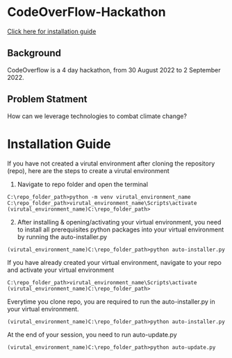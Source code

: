 # CodeOverFlow-Hackathon
[Click here for installation guide](#installation-guide)
## Background
CodeOverflow is a 4 day hackathon, from 30 August 2022 to 2 September 2022.
## Problem Statment
How can we leverage technologies to combat climate change?

# Installation Guide
If you have not created a virutal environment after cloning the repository (repo), here are the steps to create a virutal environment

   1. Navigate to repo folder and open the terminal
   ```console
   C:\repo_folder_path>python -m venv virutal_environment_name
   C:\repo_folder_path>virutal_environment_name\Scripts\activate
   (virutal_environment_name)C:\repo_folder_path>
   ```
   
   2. After installing & opening/activating your virtual environment, you need to install all prerequisites python packages into your virtual environment by running the auto-installer.py
   ```console
   (virutal_environment_name)C:\repo_folder_path>python auto-installer.py
   ```

If you have already created your virtual environment, navigate to your repo and activate your virtual environment
   ```console
   C:\repo_folder_path>virutal_environment_name\Scripts\activate
   (virutal_environment_name)C:\repo_folder_path>
   ```

Everytime you clone repo, you are required to run the auto-installer.py in your virtual environment.
  ```console
  (virutal_environment_name)C:\repo_folder_path>python auto-installer.py
  ```
  
At the end of your session, you need to run auto-update.py
  ```console
  (virutal_environment_name)C:\repo_folder_path>python auto-update.py
  ```
